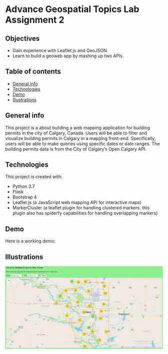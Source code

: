 # Advance Geospatial Topics Lab Assignment 2

## Objectives
* Gain experience with Leaflet.js and GeoJSON.
* Learn to build a geoweb app by mashing up two APIs.

## Table of contents
* [General info](#general-info)
* [Technologies](#technologies)
* [Demo](#demo)
* [Illustrations](#illustrations)

## General info
This project is a about building a web mapping application for building permits in the city of Calgary, Canada. Users will be able to filter and visualize building permits in Calgary in a mapping front-end. Specifically, users will be able to make queries using specific dates or date ranges. The building permits data is from the City of Calgary’s Open Calgary API. 

## Technologies
This project is created with:
* Python 3.7
* Flask
* Bootstrap 4
* Leaflet.js (a JavaScript web mapping API for interactive maps)
* MarkerCluster (a leaflet plugin for handling clustered markers. this plugin also has spiderfy capabilities for handling overlapping markers)

## Demo
Here is a working demo: 

## Illustrations
![Web map homepage](./homepage.png)
